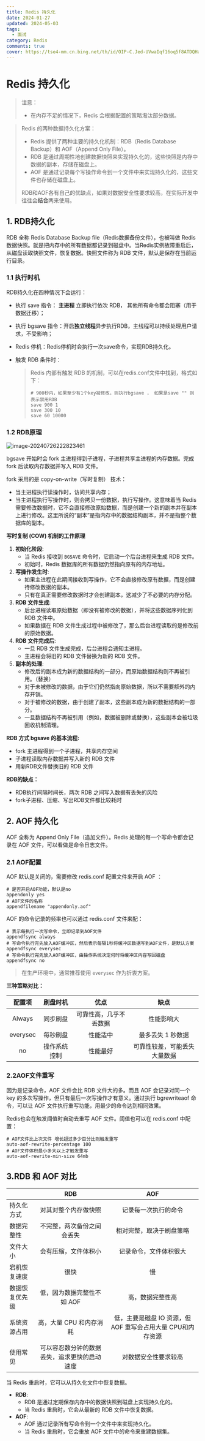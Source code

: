 ```yaml
---
title: Redis 持久化
date: 2024-01-27 
updated: 2024-05-03
tags: 
  - 面试
category: Redis
comments: true
cover: https://tse4-mm.cn.bing.net/th/id/OIP-C.Jed-UVwaIqf16oq5f8ATDQHaE8?w=251&h=180&c=7&r=0&o=5&dpr=1.3&pid=1.7
---
```

# Redis 持久化

> 注意：
>
> - 在内存不足的情况下，Redis 会根据配置的策略淘汰部分数据。



>Redis 的两种数据持久化方案：
>
>- Redis 提供了两种主要的持久化机制：RDB（Redis Database Backup）和 AOF（Append Only File）。
>- RDB 是通过周期性地创建数据快照来实现持久化的，这些快照是内存中数据的副本，存储在磁盘上。
>- AOF 是通过记录每个写操作命令到一个文件中来实现持久化的，这些文件也存储在磁盘上。
>
>RDB和AOF各有自己的优缺点，如果对数据安全性要求较高，在实际开发中往往会**结合**两来使用。

## 1. RDB持久化

RDB 全称 Redis Database Backup file（Redis数据备份文件），也被叫做 Redis 数据快照。就是把内存中的所有数据都记录到磁盘中。当Redis实例故障重启后，从磁盘读取快照文件，恢复数据。快照文件称为 RDB 文件，默认是保存在当前运行目录。

### 1.1 执行时机

RDB持久化在四种情况下会运行：

- 执行 save 指令： **主进程** 立即执行依次 RDB， 其他所有命令都会阻塞（用于数据迁移）；

- 执行 bgsave 指令：开启**独立线程**异步执行RDB，主线程可以持续处理用户请求，不受影响；

- Redis 停机：Redis停机时会执行一次save命令，实现RDB持久化。

- 触发 RDB 条件时：

  > Redis 内部有触发 RDB 的机制，可以在redis.conf文件中找到，格式如下：
  >
  > ```properties
  > # 900秒内，如果至少有1个key被修改，则执行bgsave ， 如果是save "" 则表示禁用RDB
  > save 900 1  
  > save 300 10  
  > save 60 10000 
  > ```
  >



### 1.2 RDB原理

![image-20240726222823461](https://web-tlias-mmh.oss-cn-beijing.aliyuncs.com/img/image-20240726222823461.png)

bgsave 开始时会 fork 主进程得到子进程，子进程共享主进程的内存数据。完成 fork 后读取内存数据并写入 RDB 文件。

fork 采用的是 copy-on-write（写时复制） 技术：

- 当主进程执行读操作时，访问共享内存；
- 当主进程执行写操作时，则会拷贝一份数据，执行写操作。这意味着当 Redis 需要修改数据时，它不会直接修改原始数据，而是创建一个新的副本并在副本上进行修改。这里所说的“副本”是指内存中的数据结构副本，并不是指整个数据库的副本。



**写时复制 (COW) 机制的工作原理**

1. **初始化阶段**:
   - 当 Redis 接收到 `BGSAVE` 命令时，它启动一个后台进程来生成 RDB 文件。
   - 初始时，Redis 数据库的所有数据仍然指向原有的内存地址。
2. **写操作发生时**:
   - 如果主进程在此期间接收到写操作，它不会直接修改原有数据，而是创建待修改数据的副本。
   - 只有在真正需要修改数据时才会创建副本，这减少了不必要的内存分配。
3. **RDB 文件生成**:
   - 后台进程读取原始数据（即没有被修改的数据），并将这些数据序列化到 RDB 文件中。
   - 如果数据在 RDB 文件生成过程中被修改了，那么后台进程读取的是修改前的原始数据。
4. **RDB 文件完成后**:
   - 一旦 RDB 文件生成完成，后台进程会通知主进程。
   - 主进程会将旧的 RDB 文件替换为新的 RDB 文件。
5. **副本的处理**:
   - 修改后的副本成为新的数据结构的一部分，而原始数据结构则不再被引用。（替换）
   - 对于未被修改的数据，由于它们仍然指向原始数据，所以不需要额外的内存开销。
   - 对于被修改的数据，由于创建了副本，这些副本成为新的数据结构的一部分。
   - 一旦数据结构不再被引用（例如，数据被删除或替换），这些副本会被垃圾回收机制清理。



**RDB 方式 bgsave 的基本流程:**

- fork 主进程得到一个子进程，共享内存空间
- 子进程读取内存数据并写入新的 RDB 文件
- 用新RDB文件替换旧的 RDB 文件

**RDB的缺点：**

- RDB执行间隔时间长，两次 RDB 之间写入数据有丢失的风险
- fork子进程、压缩、写出RDB文件都比较耗时



## 2.  AOF  持久化

AOF 全称为 Append Only File（追加文件）。Redis 处理的每一个写命令都会记录在 AOF 文件，可以看做是命令日志文件。

### 2.1  AOF配置

AOF 默认是关闭的，需要修改 redis.conf 配置文件来开启 AOF ：

```properties
# 是否开启AOF功能，默认是no
appendonly yes
# AOF文件的名称
appendfilename "appendonly.aof"
```



AOF 的命令记录的频率也可以通过 redis.conf 文件来配：

```properties
# 表示每执行一次写命令，立即记录到AOF文件
appendfsync always 
# 写命令执行完先放入AOF缓冲区，然后表示每隔1秒将缓冲区数据写到AOF文件，是默认方案
appendfsync everysec 
# 写命令执行完先放入AOF缓冲区，由操作系统决定何时将缓冲区内容写回磁盘
appendfsync no
```

> 在生产环境中，通常推荐使用 `everysec` 作为折衷方案。



**三种策略对比：**

|  配置项  |   刷盘时机   |          优点          |             缺点             |
| :------: | :----------: | :--------------------: | :--------------------------: |
|  Always  |   同步刷盘   | 可靠性高，几乎不丢数据 |          性能影响大          |
| everysec |   每秒刷盘   |        性能适中        |      最多丢失 1 秒数据       |
|    no    | 操作系统控制 |        性能最好        | 可靠性较差，可能丢失大量数据 |



### 2.2AOF文件重写

因为是记录命令，AOF 文件会比 RDB 文件大的多。而且 AOF 会记录对同一个 key 的多次写操作，但只有最后一次写操作才有意义。通过执行 bgrewriteaof 命令，可以让 AOF 文件执行重写功能，用最少的命令达到相同效果。

Redis也会在触发阈值时自动去重写 AOF 文件。阈值也可以在 redis.conf 中配置：

```properties
# AOF文件比上次文件 增长超过多少百分比则触发重写
auto-aof-rewrite-percentage 100
# AOF文件体积最小多大以上才触发重写 
auto-aof-rewrite-min-size 64mb 
```



## 3.RDB 和 AOF 对比

|                |                     RDB                      |                             AOF                             |
| -------------- | :------------------------------------------: | :---------------------------------------------------------: |
| 持久化方式     |             对其对整个内存做快照             |                    记录每一次执行的命令                     |
| 数据完整性     |          不完整，两次备份之间会丢失          |                  相对完整，取决于刷盘策略                   |
| 文件大小       |             会有压缩，文件体积小             |                   记录命令，文件体积很大                    |
| 宕机恢复速度   |                     很快                     |                             慢                              |
| 数据恢复优先级 |          低，因为数据完整性不如 AOF          |                      高，数据完整性高                       |
| 系统资源占用   |           高，大量 CPU 和内存消耗            | 低，主要是磁盘 IO 资源，但 AOF 重写会占用大量 CPU和内存资源 |
| 使用常见       | 可以容忍数分钟的数据丢失，追求更快的启动速度 |                    对数据安全性要求较高                     |





当 Redis 重启时，它可以从持久化文件中恢复数据。

- **RDB**:
  - RDB 是通过定期保存内存中的数据快照到磁盘上实现持久化的。
  - 当 Redis 重启时，它会从最新的 RDB 文件中恢复数据。
- **AOF**:
  - AOF 通过记录所有写命令到一个文件中来实现持久化。
  - 当 Redis 重启时，它会重放 AOF 文件中的命令来重建数据集。
